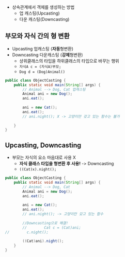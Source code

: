 - 상속관계에서 객체를 생성하는 방법
	- 업 캐스팅(Upcasting)
	- 다운 캐스팅(Downcasting)

## 부모와 자식 간의 형 변환
- Upcasting 업캐스팅 (**자동**형변환)
- Downcasting 다운캐스팅 (**강제**형변환)
	- 상위클래스의 타입을 하위클래스의 타입으로 바꾸는 행위
	- `자식A c = (자식A)부모;`
	- `Dog d = (Dog)Animal()`

```Java
public class ObjectCasting {  
    public static void main(String[] args) {  
        // Animal --> Dog, Cat 업캐스팅
        Animal ani = new Dog();  
        ani.eat();  
  
        ani = new Cat();  
        ani.eat();  
        // ani.night(); X -> 고양이만 갖고 있는 함수는 불가
  
    }  
}
```

## Upcasting, Downcasting
- 부모는 자식의 요소 마음대로 사용 X
	- **자식 클래스 타입을 형변환 후 사용!** -> Downcasting
	- `((Cat)x).night();`

```Java
public class ObjectCasting {  
    public static void main(String[] args) {  
        // Animal --> Dog, Cat  
        Animal ani = new Dog();  
        ani.eat();  
  
        ani = new Cat();  
        ani.eat();  
        // ani.night(); -> 고양이만 갖고 있는 함수  
  
        //Downcasting으로 해결!  
        //        Cat c = (Cat)ani;  
//        c.night();  
  
        ((Cat)ani).night();  
    }  
}
```